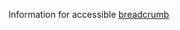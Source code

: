 
Information for accessible [breadcrumb](https://www.w3.org/TR/wai-aria-practices-1.1/examples/breadcrumb/index.html)


